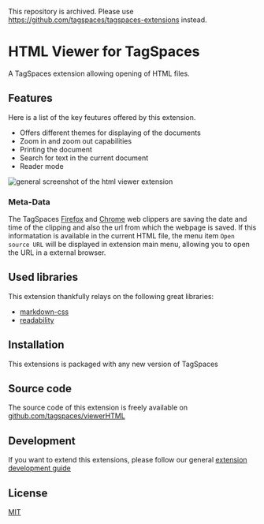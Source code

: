 This repository is archived. Please use https://github.com/tagspaces/tagspaces-extensions instead.

# HTML Viewer for TagSpaces

A TagSpaces extension allowing opening of HTML files.

## Features
Here is a list of the key feutures offered by this extension.

* Offers different themes for displaying of the documents
* Zoom in and zoom out capabilities
* Printing the document
* Search for text in the current document
* Reader mode

![general screenshot of the html viewer extension](https://docs.tagspaces.org/media/extensions/viewer-html-lead.png)

### Meta-Data

The TagSpaces [Firefox](https://addons.mozilla.org/en-us/firefox/addon/tagspaces/) and [Chrome](https://chrome.google.com/webstore/detail/tagspaces/ldalmgifdlgpiiadeccbcjojljeanhjk) web clippers are saving the date and time of the clipping and also the url from which the webpage is saved. If this informatation is available in the current HTML file, the menu item  `Open source URL` will be displayed in extension main menu, allowing you to open the URL in a external browser.

## Used libraries
This extension thankfully relays on the following great libraries:

* [markdown-css](https://github.com/rhiokim/markdown-css)
* [readability](https://github.com/mozilla/readability)

## Installation

This extensions is packaged with any new version of TagSpaces

## Source code

The source code of this extension is freely available on [github.com/tagspaces/viewerHTML](https://github.com/tagspaces/viewerHTML/)

## Development

If you want to extend this extensions, please follow our general [extension development guide](https://docs.tagspaces.org/dev/extension-development-guide)

## License

[MIT](https://github.com/tagspaces/viewerHTML/blob/master/LICENSE.txt)
